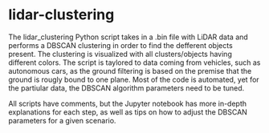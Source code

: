 # lidar-clustering
The lidar_clustering Python script takes in a .bin file with LiDAR data and performs a DBSCAN clustering in order to find the defferent objects present.  The clustering is visualized with all clusters/objects having different colors. The script is taylored to data coming from vehicles, such as autonomous cars, as the ground filtering is based on the premise that the ground is rougly bound to one plane. Most of the code is automated, yet for the partiular data, the DBSCAN algorithm parameters need to be tuned.

All scripts have comments, but the Jupyter notebook has more in-depth explanations for each step, as well as tips on how to adjust the DBSCAN parameters for a given scenario. 
